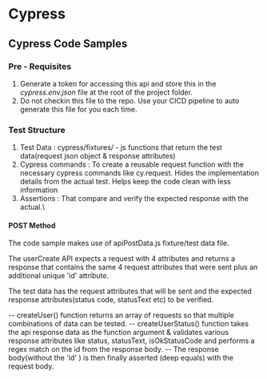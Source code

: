 # Cypress

## Cypress Code Samples

### Pre - Requisites
1. Generate a token for accessing this api and store this in the *cypress.env.json* file at the root of the project folder.
2. Do not checkin this file to the repo. Use your CICD pipeline to auto generate this file for you each time.

### Test Structure
1. Test Data : cypress/fixtures/ - js functions that return the test data(request json object & response attributes)
2. Cypress commands : To create a reusable request function with the necessary cypress commands like cy.request. Hides the implementation details from the actual test. Helps keep the code clean with less information
3. Assertions : That compare and verify the expected response with the actual.\

#### POST Method

The code sample makes use of apiPostData.js fixture/test data file.

The userCreate API expects a request with 4 attributes and returns a response that contains the same 4 request attributes that were sent plus an additional unique 'id' attribute.

The test data has the request attributes that will be sent and the expected response attributes(status code, statusText etc) to be verified.

-- createUser() function returns an array of requests so that multiple combinations of data can be tested.
-- createUserStatus() function takes the api response data as the function argument & validates various response attributes like status, statusText, isOkStatusCode and performs a regex match on the id from the response body.
-- The response body(without the 'id' ) is then finally asserted (deep equals) with the request body.
